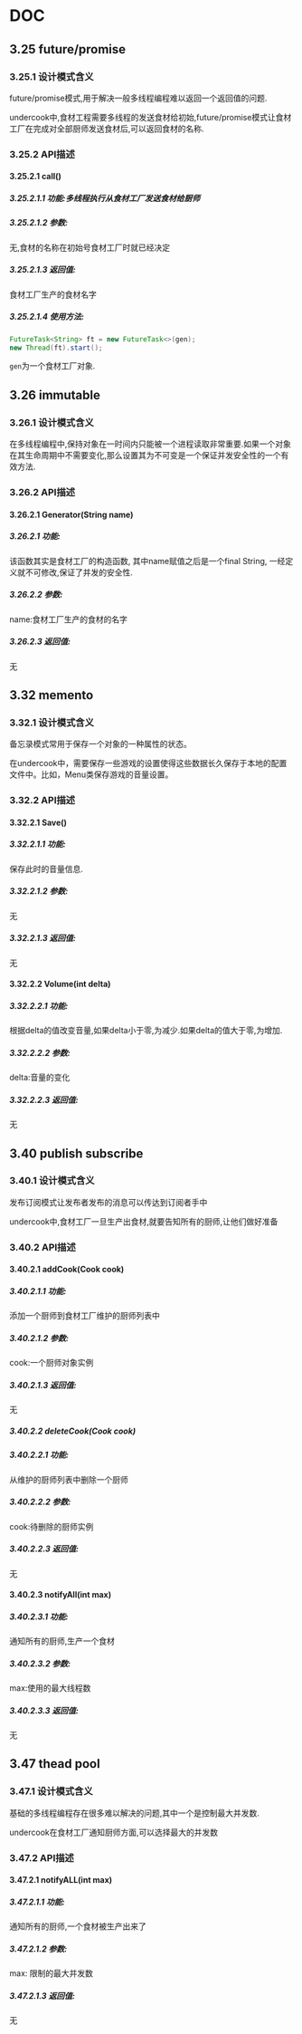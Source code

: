 # DOC

## 3.25 future/promise

### 3.25.1 设计模式含义

future/promise模式,用于解决一般多线程编程难以返回一个返回值的问题.

undercook中,食材工程需要多线程的发送食材给初始,future/promise模式让食材工厂在完成对全部厨师发送食材后,可以返回食材的名称.

### 3.25.2 API描述

#### 3.25.2.1 call()

##### 3.25.2.1.1 功能:多线程执行从食材工厂发送食材给厨师

##### 3.25.2.1.2 参数:

无,食材的名称在初始号食材工厂时就已经决定

##### 3.25.2.1.3 返回值:

食材工厂生产的食材名字

##### 3.25.2.1.4 使用方法:

```java
FutureTask<String> ft = new FutureTask<>(gen);
new Thread(ft).start();
```

`gen`为一个食材工厂对象.

## 3.26 immutable

### 3.26.1 设计模式含义

在多线程编程中,保持对象在一时间内只能被一个进程读取非常重要.如果一个对象在其生命周期中不需要变化,那么设置其为不可变是一个保证并发安全性的一个有效方法.

### 3.26.2 API描述

#### 3.26.2.1 Generator(String name)

##### 3.26.2.1 功能:

该函数其实是食材工厂的构造函数, 其中name赋值之后是一个final String, 一经定义就不可修改,保证了并发的安全性.

##### 3.26.2.2 参数:

name:食材工厂生产的食材的名字

##### 3.26.2.3 返回值:

无

## 3.32 memento

### 3.32.1 设计模式含义

备忘录模式常用于保存一个对象的一种属性的状态。

在undercook中，需要保存一些游戏的设置使得这些数据长久保存于本地的配置文件中。比如，Menu类保存游戏的音量设置。

### 3.32.2 API描述

#### 3.32.2.1 Save()

##### 3.32.2.1.1 功能:

保存此时的音量信息.

##### 3.32.2.1.2 参数:

无

##### 3.32.2.1.3 返回值:

无

#### 3.32.2.2 Volume(int delta)

##### 3.32.2.2.1 功能:

根据delta的值改变音量,如果delta小于零,为减少.如果delta的值大于零,为增加.

##### 3.32.2.2.2 参数: 

delta:音量的变化

##### 3.32.2.2.3 返回值:

无


## 3.40 publish subscribe

### 3.40.1 设计模式含义

发布订阅模式让发布者发布的消息可以传达到订阅者手中

undercook中,食材工厂一旦生产出食材,就要告知所有的厨师,让他们做好准备

### 3.40.2 API描述

#### 3.40.2.1 addCook(Cook cook)

##### 3.40.2.1.1 功能:

添加一个厨师到食材工厂维护的厨师列表中

##### 3.40.2.1.2 参数:

cook:一个厨师对象实例

##### 3.40.2.1.3 返回值:

无

##### 3.40.2.2 deleteCook(Cook cook)

##### 3.40.2.2.1 功能:

从维护的厨师列表中删除一个厨师

##### 3.40.2.2.2 参数:

cook:待删除的厨师实例

##### 3.40.2.2.3 返回值:

无

#### 3.40.2.3 notifyAll(int max)

##### 3.40.2.3.1 功能:

通知所有的厨师,生产一个食材

##### 3.40.2.3.2 参数:

max:使用的最大线程数

##### 3.40.2.3.3 返回值:

无

## 3.47 thead pool

### 3.47.1 设计模式含义

基础的多线程编程存在很多难以解决的问题,其中一个是控制最大并发数.

undercook在食材工厂通知厨师方面,可以选择最大的并发数

### 3.47.2 API描述

#### 3.47.2.1 notifyALL(int max)

##### 3.47.2.1.1 功能:

通知所有的厨师,一个食材被生产出来了

##### 3.47.2.1.2 参数:

max: 限制的最大并发数

##### 3.47.2.1.3 返回值:

无
